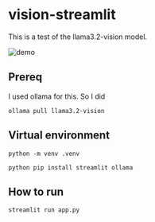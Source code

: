 # vision-streamlit

This is a test of the llama3.2-vision model.

![demo](/vision-streamlit-demo-3.gif)

## Prereq
I used ollama for this. So I did 

```
ollama pull llama3.2-vision
```


## Virtual environment

```
python -m venv .venv
```

```
python pip install streamlit ollama
```

## How to run

```
streamlit run app.py
```